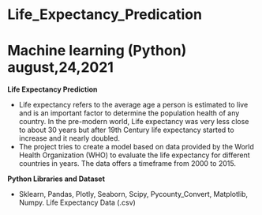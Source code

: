 # **Life_Expectancy_Predication**
# Machine learning  (Python)                                                                                                    august,24,2021

**Life Expectancy Prediction**
* Life expectancy refers to the average age a person is estimated to live and is an important factor to determine the population health of any country. In the pre-modern world, Life expectancy was very less close to about 30 years but after 19th Century life expectancy started to increase and it nearly doubled.
* The project tries to create a model based on data provided by the World Health Organization (WHO) to evaluate the life expectancy for different countries in years. The data offers a timeframe from 2000 to 2015.

**Python Libraries and Dataset**
* Sklearn, Pandas, Plotly, Seaborn, Scipy, Pycounty_Convert, Matplotlib, Numpy.  Life Expectancy Data (.csv)
